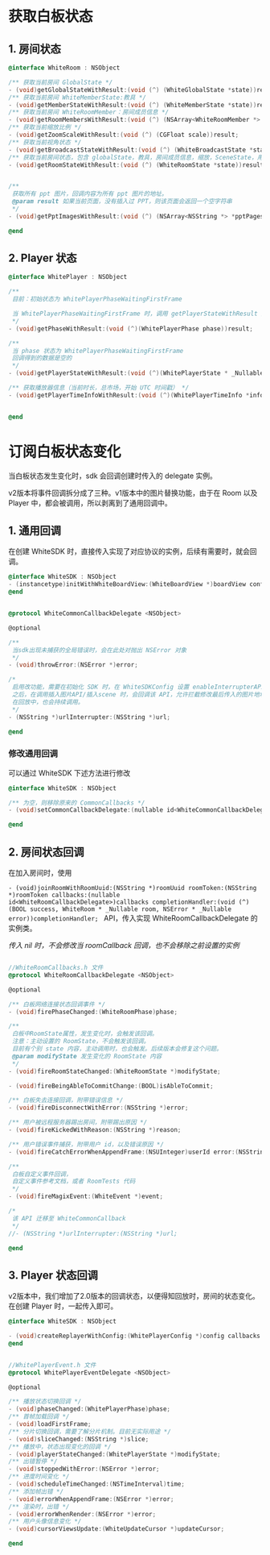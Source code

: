 # 获取白板状态

## 1. 房间状态

```Objective-C
@interface WhiteRoom : NSObject

/** 获取当前房间 GlobalState */
- (void)getGlobalStateWithResult:(void (^) (WhiteGlobalState *state))result;
/** 获取当前房间 WhiteMemberState:教具 */
- (void)getMemberStateWithResult:(void (^) (WhiteMemberState *state))result;
/** 获取当前房间 WhiteRoomMember：房间成员信息 */
- (void)getRoomMembersWithResult:(void (^) (NSArray<WhiteRoomMember *> *roomMembers))result;
/** 获取当前缩放比例 */
- (void)getZoomScaleWithResult:(void (^) (CGFloat scale))result;
/** 获取当前视角状态 */
- (void)getBroadcastStateWithResult:(void (^) (WhiteBroadcastState *state))result;
/** 获取当前房间状态，包含 globalState，教具，房间成员信息，缩放，SceneState，用户视角状态 */
- (void)getRoomStateWithResult:(void (^) (WhiteRoomState *state))result;


/**
 获取所有 ppt 图片，回调内容为所有 ppt 图片的地址。
 @param result 如果当前页面，没有插入过 PPT，则该页面会返回一个空字符串
 */
- (void)getPptImagesWithResult:(void (^) (NSArray<NSString *> *pptPages))result DEPRECATED_MSG_ATTRIBUTE("使用 getScenesWithResult:");

@end
```

## 2. Player 状态

```Objective-C
@interface WhitePlayer : NSObject

/**
 目前：初始状态为 WhitePlayerPhaseWaitingFirstFrame

 当 WhitePlayerPhaseWaitingFirstFrame 时，调用 getPlayerStateWithResult 返回值可能为空。
 */
- (void)getPhaseWithResult:(void (^)(WhitePlayerPhase phase))result;

/**
 当 phase 状态为 WhitePlayerPhaseWaitingFirstFrame
 回调得到的数据是空的
 */
- (void)getPlayerStateWithResult:(void (^)(WhitePlayerState * _Nullable state))result;

/** 获取播放器信息（当前时长，总市场，开始 UTC 时间戳） */
- (void)getPlayerTimeInfoWithResult:(void (^)(WhitePlayerTimeInfo *info))result;


@end
```

# 订阅白板状态变化

当白板状态发生变化时，sdk 会回调创建时传入的 delegate 实例。

v2版本将事件回调拆分成了三种。v1版本中的图片替换功能，由于在 Room 以及 Player 中，都会被调用，所以剥离到了通用回调中。

## 1. 通用回调

在创建 WhiteSDK 时，直接传入实现了对应协议的实例，后续有需要时，就会回调。

```Objective-C
@interface WhiteSDK : NSObject
- (instancetype)initWithWhiteBoardView:(WhiteBoardView *)boardView config:(WhiteSdkConfiguration *)config commonCallbackDelegate:(nullable id<WhiteCommonCallbackDelegate>)callback;
@end
```

```Objective-C

@protocol WhiteCommonCallbackDelegate <NSObject>

@optional

/**
 当sdk出现未捕获的全局错误时，会在此处对抛出 NSError 对象
 */
- (void)throwError:(NSError *)error;

/*
 启用改功能，需要在初始化 SDK 时，在 WhiteSDKConfig 设置 enableInterrupterAPI 为 YES; 初始化后，无法更改。
 之后，在调用插入图片API/插入scene 时，会回调该 API，允许拦截修改最后传入的图片地址。
 在回放中，也会持续调用。
 */
- (NSString *)urlInterrupter:(NSString *)url;

@end

```

### 修改通用回调

可以通过 WhiteSDK 下述方法进行修改

```Objective-C
@interface WhiteSDK : NSObject

/** 为空，则移除原来的 CommonCallbacks */
- (void)setCommonCallbackDelegate:(nullable id<WhiteCommonCallbackDelegate>)callbackDelegate;

@end
```

## 2. 房间状态回调

在加入房间时，使用 

`- (void)joinRoomWithRoomUuid:(NSString *)roomUuid roomToken:(NSString *)roomToken callbacks:(nullable id<WhiteRoomCallbackDelegate>)callbacks completionHandler:(void (^) (BOOL success, WhiteRoom * _Nullable room, NSError * _Nullable error))completionHandler;
` API，传入实现 WhiteRoomCallbackDelegate 的实例类。

*传入 nil 时，不会修改当 roomCallback 回调，也不会移除之前设置的实例*

```Objective-C

//WhiteRoomCallbacks.h 文件
@protocol WhiteRoomCallbackDelegate <NSObject>

@optional

/** 白板网络连接状态回调事件 */
- (void)firePhaseChanged:(WhiteRoomPhase)phase;

/**
 白板中RoomState属性，发生变化时，会触发该回调。
 注意：主动设置的 RoomState，不会触发该回调。
 目前有个别 state 内容，主动调用时，也会触发。后续版本会修复这个问题。
 @param modifyState 发生变化的 RoomState 内容
 */
- (void)fireRoomStateChanged:(WhiteRoomState *)modifyState;

- (void)fireBeingAbleToCommitChange:(BOOL)isAbleToCommit;

/** 白板失去连接回调，附带错误信息 */
- (void)fireDisconnectWithError:(NSString *)error;

/** 用户被远程服务器踢出房间，附带踢出原因 */
- (void)fireKickedWithReason:(NSString *)reason;

/** 用户错误事件捕获，附带用户 id，以及错误原因 */
- (void)fireCatchErrorWhenAppendFrame:(NSUInteger)userId error:(NSString *)error;

/**
 白板自定义事件回调，
 自定义事件参考文档，或者 RoomTests 代码
 */
- (void)fireMagixEvent:(WhiteEvent *)event;

/*
 该 API 迁移至 WhiteCommonCallback
 */
//- (NSString *)urlInterrupter:(NSString *)url;

@end
```

## 3. Player 状态回调

v2版本中，我们增加了2.0版本的回调状态，以便得知回放时，房间的状态变化。
在创建 Player 时，一起传入即可。

```Objective-C
@interface WhiteSDK : NSObject

- (void)createReplayerWithConfig:(WhitePlayerConfig *)config callbacks:(nullable id<WhitePlayerEventDelegate>)eventCallbacks completionHandler:(void (^) (BOOL success, WhitePlayer * _Nullable player, NSError * _Nullable error))completionHandler;
@end
```

```Objective-C

//WhitePlayerEvent.h 文件
@protocol WhitePlayerEventDelegate <NSObject>

@optional

/** 播放状态切换回调 */
- (void)phaseChanged:(WhitePlayerPhase)phase;
/** 首帧加载回调 */
- (void)loadFirstFrame;
/** 分片切换回调，需要了解分片机制。目前无实际用途 */
- (void)sliceChanged:(NSString *)slice;
/** 播放中，状态出现变化的回调 */
- (void)playerStateChanged:(WhitePlayerState *)modifyState;
/** 出错暂停 */
- (void)stoppedWithError:(NSError *)error;
/** 进度时间变化 */
- (void)scheduleTimeChanged:(NSTimeInterval)time;
/** 添加帧出错 */
- (void)errorWhenAppendFrame:(NSError *)error;
/** 渲染时，出错 */
- (void)errorWhenRender:(NSError *)error;
/** 用户头像信息变化 */
- (void)cursorViewsUpdate:(WhiteUpdateCursor *)updateCursor;

@end

```